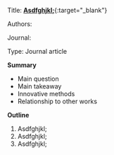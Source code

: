 Title: [**Asdfghjkl;**](https://link){:target="_blank"}

Authors: 

Journal:

Type: Journal article

**Summary**
- Main question
- Main takeaway
- Innovative methods
- Relationship to other works

**Outline**

1. Asdfghjkl;
2. Asdfghjkl;
3. Asdfghjkl;